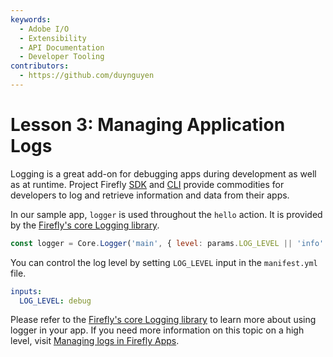 ```yaml
---
keywords:
  - Adobe I/O
  - Extensibility
  - API Documentation
  - Developer Tooling
contributors: 
  - https://github.com/duynguyen 
---
```


# Lesson 3: Managing Application Logs

Logging is a great add-on for debugging apps during development as well as at runtime. Project Firefly [SDK](https://github.com/adobe/aio-sdk) and [CLI](https://github.com/adobe/aio-cli) provide commodities for developers to log and retrieve information and data from their apps.  

In our sample app, `logger` is used throughout the `hello` action. It is provided by the [Firefly's core Logging library](https://github.com/adobe/aio-lib-core-logging).

```javascript
const logger = Core.Logger('main', { level: params.LOG_LEVEL || 'info' })
```

You can control the log level by setting `LOG_LEVEL` input in the `manifest.yml` file.

```yaml
inputs:
  LOG_LEVEL: debug
```

Please refer to the [Firefly's core Logging library](https://github.com/adobe/aio-lib-core-logging) to learn more about using logger in your app. If you need more information on this topic on a high level, visit [Managing logs in Firefly Apps](https://raw.githubusercontent.com/AdobeDocs/project-firefly/master/guides/application_logging.md).

